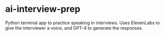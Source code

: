 # ai-interview-prep
Python terminal app to practice speaking in interviews. Uses ElevenLabs to give the interviewer a voice, and GPT-4 to generate the responses.
